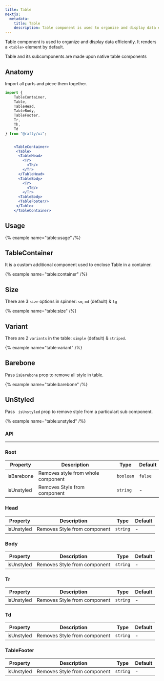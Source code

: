 ```yaml
---
title: Table
nextjs:
  metadata:
    title: Table
    description: Table component is used to organize and display data efficiently. It renders a `<table>` element by default.
---
```


Table component is used to organize and display data efficiently. It renders a `<table>` element by default.

Table and its subcomponents are made upon native table components

## Anatomy

Import all parts and piece them together.

```jsx
import {
    TableContainer,
    Table,
    TableHead,
    TableBody,
    TableFooter,
    Tr,
    Th,
    Td
} from "@rafty/ui";


    <TableContainer>
     <Table>
      <TableHead>
        <Tr>
          <Th/>
        </Tr>
      </TableHead>
      <TableBody>
        <Tr>
          <Td/>
        </Tr>
      <TableBody>
      <TableFooter/>
     </Table>
    </TableContainer>

```

## Usage

{% example name="table:usage" /%}

## TableContainer

It is a custom additional component used to enclose Table in a container.

{% example name="table:container" /%}

## Size

There are 3 `size` options in spinner: `sm`, `md` (default) & `lg`

{% example name="table:size" /%}

## Variant

There are 2 `variants` in the table: `simple` (default) & `striped`.

{% example name="table:variant" /%}

## Barebone

Pass `isBarebone` prop to remove all style in table.

{% example name="table:barebone" /%}

## UnStyled

Pass ` isUnstyled` prop to remove style from a particulart sub component.

{% example name="table:unstyled" /%}

### API

---

### Root

| Property   | Description                        | Type      | Default |
| ---------- | ---------------------------------- | --------- | ------- |
| isBarebone | Removes style from whole component | `boolean` | `false` |
| isUnstyled | Removes Style from component       | `string`  | -       |

### Head

| Property   | Description                  | Type     | Default |
| ---------- | ---------------------------- | -------- | ------- |
| isUnstyled | Removes Style from component | `string` | -       |

### Body

| Property   | Description                  | Type     | Default |
| ---------- | ---------------------------- | -------- | ------- |
| isUnstyled | Removes Style from component | `string` | -       |

### Tr

| Property   | Description                  | Type     | Default |
| ---------- | ---------------------------- | -------- | ------- |
| isUnstyled | Removes Style from component | `string` | -       |

### Td

| Property   | Description                  | Type     | Default |
| ---------- | ---------------------------- | -------- | ------- |
| isUnstyled | Removes Style from component | `string` | -       |

### TableFooter

| Property   | Description                  | Type     | Default |
| ---------- | ---------------------------- | -------- | ------- |
| isUnstyled | Removes Style from component | `string` | -       |
